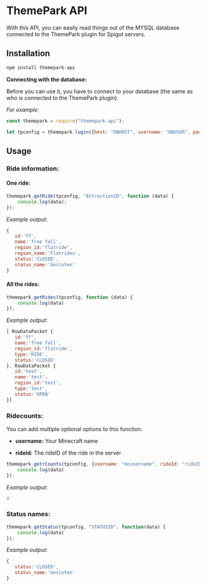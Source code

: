 # ThemePark API

With this API, you can easily read things out of the MYSQL database connected to the ThemePark plugin for Spigot servers.

## Installation

```bash
npm install themepark-api
```

**Connecting with the database:**

Before you can use it, you have to connect to your database (the same as who is connected to the ThemePark plugin).

*For example:*
```javascript
const themepark = require("themepark-api");

let tpconfig = themepark.login({host: "DBHOST", username: "DBUSER", password: "DBPASSWORD", database: "DBNAME"});

```

## Usage

### Ride information:

#### One ride:

```javascript
themepark.getRide(tpconfig, "AttractionID", function (data) {
    console.log(data);
});
```
*Example output:*
```javascript
{ 
   id:'ff',
   name:'free fall',
   region_id:'flatride',
   region_name:'Flatrides',
   status:'CLOSED',
   status_name:'Gesloten'
}
```

#### All the rides:

```javascript
themepark.getRides(tpconfig, function (data) {
    console.log(data)
});
```
*Example output:*

```javascript
[ RowDataPacket {
   id:'ff',
   name:'free fall',
   region_id:'flatride',
   type:'RIDE',
   status:'CLOSED'
}, RowDataPacket {
   id:'test',
   name:'test',
   region_id:'test',
   type:'test',
   status:'OPEN'
}]
```

### Ridecounts:

You can add multiple optional options to this function.

* **username:** Your Minecraft name

* **rideId:** The rideID of the ride in the server


```javascript
themepark.getrCounts(tpconfig, {username: "mcusername", rideId: "rideID"}, function(data) {
    console.log(data)
});
```
*Example output:*

```javascript
4
```

### Status names:

```javascript
themepark.getStatus(tpconfig, "STATUSID", function(data) {
    console.log(data)
});
```

*Example output:*

```javascript
{
   status:'CLOSED',
   status_name:'Gesloten'
}
```

